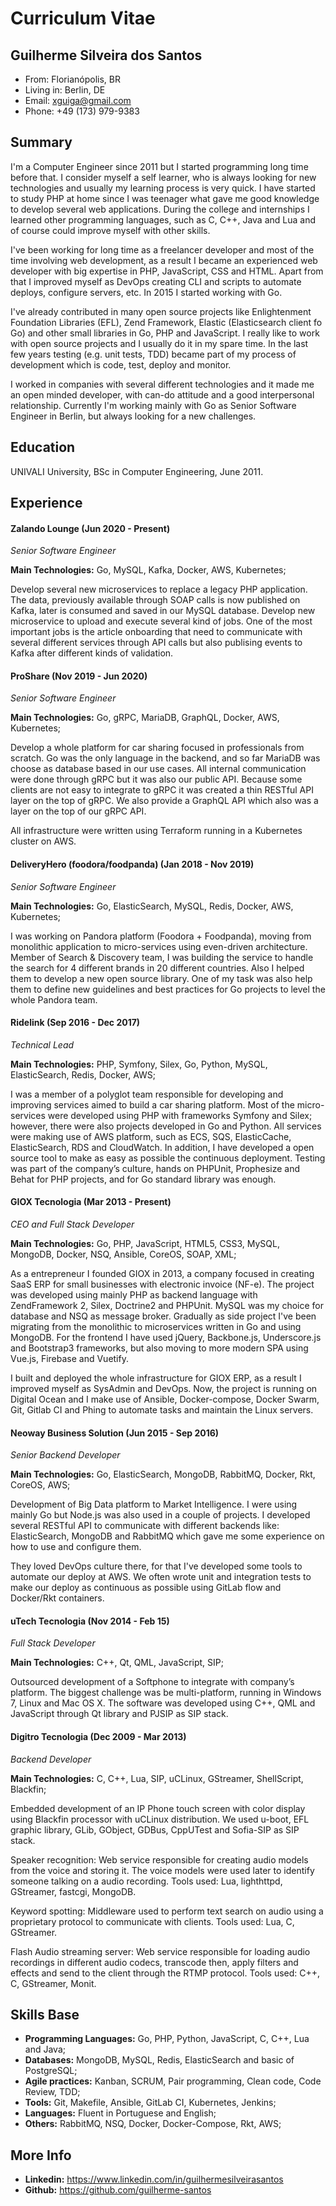 # Curriculum Vitae

## Guilherme Silveira dos Santos

- From: Florianópolis, BR
- Living in: Berlin, DE
- Email: xguiga@gmail.com
- Phone: +49 (173) 979-9383

## Summary

I'm a Computer Engineer since 2011 but I started programming long time before that. I consider myself a self learner, who is always looking for new technologies and usually my learning process is very quick. I have started to study PHP at home since I was teenager what gave me good knowledge to develop several web applications. During the college and internships I learned other programming languages, such as C, C++, Java and Lua and of course could improve myself with other skills.

I've been working for long time as a freelancer developer and most of the time involving web development, as a result I became an experienced web developer with big expertise in PHP, JavaScript, CSS and HTML. Apart from that I improved myself as DevOps creating CLI and scripts to automate deploys, configure servers, etc. In 2015 I started working with Go.

I've already contributed in many open source projects like Enlightenment Foundation Libraries (EFL), Zend Framework, Elastic (Elasticsearch client fo Go) and other small libraries in Go, PHP and JavaScript. I really like to work with open source projects and I usually do it in my spare time. In the last few years testing (e.g. unit tests, TDD) became part of my process of development which is code, test, deploy and monitor.

I worked in companies with several different technologies and it made me an open minded developer, with can-do attitude and a good interpersonal relationship. Currently I'm working mainly with Go as Senior Software Engineer in Berlin, but always looking for a new challenges.

## Education

UNIVALI University, BSc in Computer Engineering, June 2011.

## Experience

#### Zalando Lounge (Jun 2020 - Present)

*Senior Software Engineer*

**Main Technologies:** Go, MySQL, Kafka, Docker, AWS, Kubernetes;

Develop several new microservices to replace a legacy PHP application. The data, previously available through SOAP calls is now published on Kafka, later is consumed and saved in our MySQL database. Develop new microservice to upload and execute several kind of jobs. One of the most important jobs is the article onboarding that need to communicate with several different services through API calls but also publising events to Kafka after different kinds of validation.

#### ProShare (Nov 2019 - Jun 2020)

*Senior Software Engineer*

**Main Technologies:** Go, gRPC, MariaDB, GraphQL, Docker, AWS, Kubernetes;

Develop a whole platform for car sharing focused in professionals from scratch. Go was the only language in the backend, and so far MariaDB was choose as database based in our use cases. All internal communication were done through gRPC but it was also our public API. Because some clients are not easy to integrate to gRPC it was created a thin RESTful API layer on the top of gRPC. We also provide a GraphQL API which also was a layer on the top of our gRPC API.

All infrastructure were written using Terraform running in a Kubernetes cluster on AWS.

#### DeliveryHero (foodora/foodpanda) (Jan 2018 - Nov 2019)

*Senior Software Engineer*

**Main Technologies:** Go, ElasticSearch, MySQL, Redis, Docker, AWS, Kubernetes;

I was working on Pandora platform (Foodora + Foodpanda), moving from monolithic application to micro-services using even-driven architecture. Member of Search & Discovery team, I was building the service to handle the search for 4 different brands in 20 different countries.
Also I helped them to develop a new open source library. One of my task was also help them to define new guidelines and best practices for Go projects to level the whole Pandora team.

#### Ridelink (Sep 2016 - Dec 2017)

*Technical Lead*

**Main Technologies:** PHP, Symfony, Silex, Go, Python, MySQL, ElasticSearch, Redis, Docker, AWS;

I was a member of a polyglot team responsible for developing and improving services aimed to build a car sharing platform. Most of the micro-services were developed using PHP with frameworks Symfony and Silex; however, there were also projects developed in Go and Python. All services were making use of AWS platform, such as ECS, SQS, ElasticCache, ElasticSearch, RDS and CloudWatch. In addition, I have developed a open source tool to make as easy as possible the continuous deployment. Testing was part of the company’s culture, hands on PHPUnit, Prophesize and Behat for PHP projects, and for Go standard library was enough.

#### GIOX Tecnologia (Mar 2013 - Present)

*CEO and Full Stack Developer*

**Main Technologies:** Go, PHP, JavaScript, HTML5, CSS3, MySQL, MongoDB, Docker, NSQ, Ansible, CoreOS, SOAP, XML;

As a entrepreneur I founded GIOX in 2013, a company focused in creating SaaS ERP for small businesses with electronic invoice (NF-e). The project was developed using mainly PHP as backend language with ZendFramework 2, Silex, Doctrine2 and PHPUnit. MySQL was my choice for database and NSQ as message broker. Gradually as side project I've been migrating from the monolithic to microservices written in Go and using MongoDB. For the frontend I have used jQuery, Backbone.js, Underscore.js and Bootstrap3 frameworks, but also moving to more modern SPA using Vue.js, Firebase and Vuetify.

I built and deployed the whole infrastructure for GIOX ERP, as a result I improved myself as SysAdmin and DevOps. Now, the project is running on Digital Ocean and I make use of Ansible, Docker-compose, Docker Swarm, Git, Gitlab CI and Phing to automate tasks and maintain the Linux servers.

#### Neoway Business Solution (Jun 2015 - Sep 2016)

*Senior Backend Developer*

**Main Technologies:** Go, ElasticSearch, MongoDB, RabbitMQ, Docker, Rkt, CoreOS, AWS;

Development of Big Data platform to Market Intelligence. I were using mainly Go but Node.js was also used in a couple of projects. I developed several RESTful API to communicate with different backends like: ElasticSearch, MongoDB and RabbitMQ which gave me some experience on how to use and configure them.

They loved DevOps culture there, for that I've developed some tools to automate our deploy at AWS. We often wrote unit and integration tests to make our deploy as continuous as possible using GitLab flow and Docker/Rkt containers.

#### uTech Tecnologia (Nov 2014 - Feb 15)

*Full Stack Developer*

**Main Technologies:** C++, Qt, QML, JavaScript, SIP;

Outsourced development of a Softphone to integrate with company’s platform. The biggest challenge was be multi-platform, running in Windows 7, Linux and Mac OS X. The software was developed using C++, QML and JavaScript through Qt library and PJSIP as SIP stack.

#### Digitro Tecnologia (Dec 2009 - Mar 2013)

*Backend Developer*

**Main Technologies:** C, C++, Lua, SIP, uCLinux, GStreamer, ShellScript, Blackfin;

Embedded development of an IP Phone touch screen with color display using Blackfin processor with uCLinux distribution. We used u-boot, EFL graphic library, GLib, GObject, GDBus, CppUTest and Sofia-SIP as SIP stack.

Speaker recognition: Web service responsible for creating audio models from the voice and storing it. The voice models were used later to identify someone talking on a audio recording. Tools used: Lua, lighthttpd, GStreamer, fastcgi, MongoDB.

Keyword spotting: Middleware used to perform text search on audio using a proprietary protocol to communicate with clients. Tools used: Lua, C, GStreamer.

Flash Audio streaming server: Web service responsible for loading audio recordings in different audio codecs, transcode then, apply filters and effects and send to the client through the RTMP protocol. Tools used: C++, C, GStreamer, Monit.

## Skills Base

- **Programming Languages:** Go, PHP, Python, JavaScript, C, C++, Lua and Java;
- **Databases:** MongoDB, MySQL, Redis, ElasticSearch and basic of PostgreSQL;
- **Agile practices:** Kanban, SCRUM, Pair programming, Clean code, Code Review, TDD;
- **Tools:** Git, Makefile, Ansible, GitLab CI, Kubernetes, Jenkins;
- **Languages:** Fluent in Portuguese and English;
- **Others:** RabbitMQ, NSQ, Docker, Docker-Compose, Rkt, AWS;

## More Info

- **Linkedin:** https://www.linkedin.com/in/guilhermesilveirasantos
- **Github:** https://github.com/guilherme-santos
